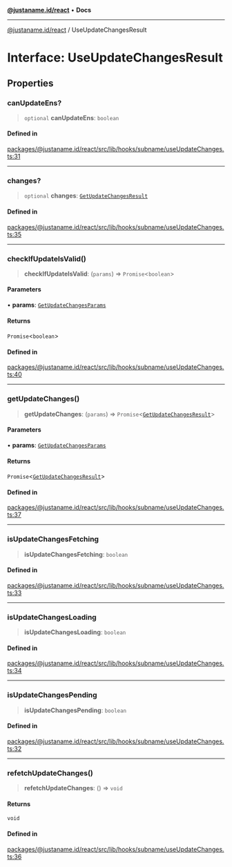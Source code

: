 [**@justaname.id/react**](../README.md) • **Docs**

***

[@justaname.id/react](../globals.md) / UseUpdateChangesResult

# Interface: UseUpdateChangesResult

## Properties

### canUpdateEns?

> `optional` **canUpdateEns**: `boolean`

#### Defined in

[packages/@justaname.id/react/src/lib/hooks/subname/useUpdateChanges.ts:31](https://github.com/JustaName-id/JustaName-sdk/blob/dc845c10af242e3ca87d95ef392516ac0bfa8b95/packages/@justaname.id/react/src/lib/hooks/subname/useUpdateChanges.ts#L31)

***

### changes?

> `optional` **changes**: [`GetUpdateChangesResult`](GetUpdateChangesResult.md)

#### Defined in

[packages/@justaname.id/react/src/lib/hooks/subname/useUpdateChanges.ts:35](https://github.com/JustaName-id/JustaName-sdk/blob/dc845c10af242e3ca87d95ef392516ac0bfa8b95/packages/@justaname.id/react/src/lib/hooks/subname/useUpdateChanges.ts#L35)

***

### checkIfUpdateIsValid()

> **checkIfUpdateIsValid**: (`params`) => `Promise`\<`boolean`\>

#### Parameters

• **params**: [`GetUpdateChangesParams`](GetUpdateChangesParams.md)

#### Returns

`Promise`\<`boolean`\>

#### Defined in

[packages/@justaname.id/react/src/lib/hooks/subname/useUpdateChanges.ts:40](https://github.com/JustaName-id/JustaName-sdk/blob/dc845c10af242e3ca87d95ef392516ac0bfa8b95/packages/@justaname.id/react/src/lib/hooks/subname/useUpdateChanges.ts#L40)

***

### getUpdateChanges()

> **getUpdateChanges**: (`params`) => `Promise`\<[`GetUpdateChangesResult`](GetUpdateChangesResult.md)\>

#### Parameters

• **params**: [`GetUpdateChangesParams`](GetUpdateChangesParams.md)

#### Returns

`Promise`\<[`GetUpdateChangesResult`](GetUpdateChangesResult.md)\>

#### Defined in

[packages/@justaname.id/react/src/lib/hooks/subname/useUpdateChanges.ts:37](https://github.com/JustaName-id/JustaName-sdk/blob/dc845c10af242e3ca87d95ef392516ac0bfa8b95/packages/@justaname.id/react/src/lib/hooks/subname/useUpdateChanges.ts#L37)

***

### isUpdateChangesFetching

> **isUpdateChangesFetching**: `boolean`

#### Defined in

[packages/@justaname.id/react/src/lib/hooks/subname/useUpdateChanges.ts:33](https://github.com/JustaName-id/JustaName-sdk/blob/dc845c10af242e3ca87d95ef392516ac0bfa8b95/packages/@justaname.id/react/src/lib/hooks/subname/useUpdateChanges.ts#L33)

***

### isUpdateChangesLoading

> **isUpdateChangesLoading**: `boolean`

#### Defined in

[packages/@justaname.id/react/src/lib/hooks/subname/useUpdateChanges.ts:34](https://github.com/JustaName-id/JustaName-sdk/blob/dc845c10af242e3ca87d95ef392516ac0bfa8b95/packages/@justaname.id/react/src/lib/hooks/subname/useUpdateChanges.ts#L34)

***

### isUpdateChangesPending

> **isUpdateChangesPending**: `boolean`

#### Defined in

[packages/@justaname.id/react/src/lib/hooks/subname/useUpdateChanges.ts:32](https://github.com/JustaName-id/JustaName-sdk/blob/dc845c10af242e3ca87d95ef392516ac0bfa8b95/packages/@justaname.id/react/src/lib/hooks/subname/useUpdateChanges.ts#L32)

***

### refetchUpdateChanges()

> **refetchUpdateChanges**: () => `void`

#### Returns

`void`

#### Defined in

[packages/@justaname.id/react/src/lib/hooks/subname/useUpdateChanges.ts:36](https://github.com/JustaName-id/JustaName-sdk/blob/dc845c10af242e3ca87d95ef392516ac0bfa8b95/packages/@justaname.id/react/src/lib/hooks/subname/useUpdateChanges.ts#L36)
